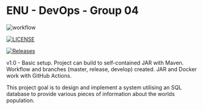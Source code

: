 # ENU - DevOps - Group 04

![workflow](https://github.com/ASmokeyPie/devops-G04/actions/workflows/main.yml/badge.svg)

[![LICENSE](https://img.shields.io/github/license/ASmokeyPie/devops-G04.svg?style=flat-square)](https://github.com/ASmokeyPie/devops-G04/blob/master/LICENSE)

[![Releases](https://img.shields.io/github/release/ASmokeyPie/devops-G04/all.svg?style=flat-square)](https://github.com/ASmokeyPie/devops-G04/releases)

v1.0 - Basic setup. Project can build to self-contained JAR with Maven. Workflow and branches (master, release, develop) created. JAR and Docker work with GitHub Actions.

This project goal is to design and implement a system utilising an SQL database to provide various pieces of information about the worlds population.